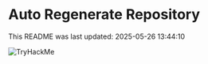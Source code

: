 # Auto Regenerate Repository

This README was last updated: 2025-05-26 13:44:10

 ![TryHackMe](https://tryhackme.com/badge/533634)